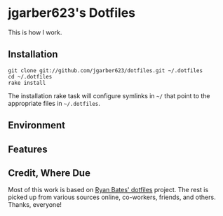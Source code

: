 # jgarber623's Dotfiles #

This is how I work.

## Installation ##

	git clone git://github.com/jgarber623/dotfiles.git ~/.dotfiles
	cd ~/.dotfiles
	rake install

The installation rake task will configure symlinks in `~/` that point to the appropriate files in `~/.dotfiles`.

## Environment ##

## Features ##

## Credit, Where Due ##

Most of this work is based on [Ryan Bates' dotfiles](https://github.com/ryanb/dotfiles) project. The rest is picked up from various sources online, co-workers, friends, and others. Thanks, everyone!